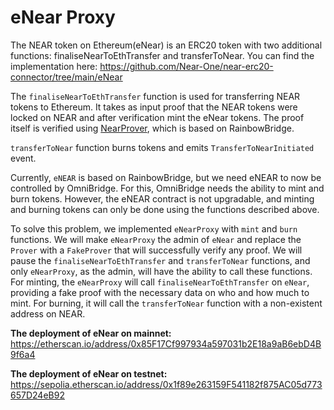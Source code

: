 # eNear Proxy
The NEAR token on Ethereum(eNear) is an ERC20 token with two additional functions: finaliseNearToEthTransfer and transferToNear. 
You can find the implementation here: https://github.com/Near-One/near-erc20-connector/tree/main/eNear

The `finaliseNearToEthTransfer` function is used for transferring NEAR tokens to Ethereum. 
It takes as input proof that the NEAR tokens were locked on NEAR and after verification mint the eNear tokens.
The proof itself is verified using [NearProver](https://github.com/Near-One/rainbow-bridge/blob/master/contracts/eth/nearprover/contracts/NearProver.sol), which is based on RainbowBridge.

`transferToNear` function burns tokens and emits `TransferToNearInitiated` event. 

Currently, `eNEAR` is based on RainbowBridge, but we need eNEAR to now be controlled by OmniBridge. 
For this, OmniBridge needs the ability to mint and burn tokens. 
However, the eNEAR contract is not upgradable, and minting and 
burning tokens can only be done using the functions described above.

To solve this problem, we implemented `eNearProxy` with `mint` and `burn` functions. 
We will make `eNearProxy` the admin of `eNear` and replace the `Prover` with a `FakeProver` 
that will successfully verify any proof. 
We will pause the `finaliseNearToEthTransfer` and `transferToNear` functions, 
and only `eNearProxy`, as the admin, will have the ability to call these functions.
For minting, the `eNearProxy` will call `finaliseNearToEthTransfer` on `eNear`, 
providing a fake proof with the necessary data on who and how much to mint. 
For burning, it will call the `transferToNear` function with a non-existent address on NEAR.

**The deployment of eNear on mainnet:** https://etherscan.io/address/0x85F17Cf997934a597031b2E18a9aB6ebD4B9f6a4

**The deployment of eNear on testnet:** https://sepolia.etherscan.io/address/0x1f89e263159F541182f875AC05d773657D24eB92
